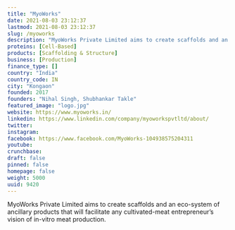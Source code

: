 ```yaml
---
title: "MyoWorks"
date: 2021-08-03 23:12:37
lastmod: 2021-08-03 23:12:37
slug: /myoworks
description: "MyoWorks Private Limited aims to create scaffolds and an eco-system of ancillary products that will facilitate any cultivated-meat entrepreneur’s vision of in-vitro meat production."
proteins: [Cell-Based]
products: [Scaffolding & Structure]
business: [Production]
finance_type: []
country: "India"
country_code: IN
city: "Kongaon"
founded: 2017
founders: "Nihal Singh, Shubhankar Takle"
featured_image: "logo.jpg"
website: https://www.myoworks.in/
linkedin: https://www.linkedin.com/company/myoworkspvtltd/about/
twitter: 
instagram: 
facebook: https://www.facebook.com/MyoWorks-104938575204311
youtube: 
crunchbase: 
draft: false
pinned: false
homepage: false
weight: 5000
uuid: 9420
---
```

MyoWorks Private Limited aims to create scaffolds and an eco-system of ancillary products that will facilitate any cultivated-meat entrepreneur’s vision of in-vitro meat production.
